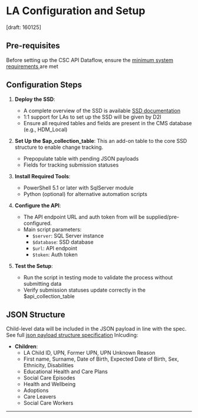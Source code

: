 # LA Configuration and Setup
[draft: 160125]

## Pre-requisites
Before setting up the CSC API Dataflow, ensure the [minimum system requirements ](system_requirements.md) are met 


## Configuration Steps
1. **Deploy the SSD**:
   - A complete overview of the SSD is available [SSD documentation](https://data-to-insight.github.io/ssd-data-model)
   - 1:1 support for LAs to set up the SSD will be given by D2I
   - Ensure all required tables and fields are present in the CMS database (e.g., HDM_Local)

2. **Set Up the $ap_collection_table**:
   This an add-on table to the core SSD structure to enable change tracking.
   - Prepopulate table with pending JSON payloads
   - Fields for tracking submission statuses

3. **Install Required Tools**:
   - PowerShell 5.1 or later with SqlServer module
   - Python (optional) for alternative automation scripts

4. **Configure the API**:
   - The API endpoint URL and auth token from will be supplied/pre-configured.
   - Main script parameters:
     - `$server`: SQL Server instance
     - `$database`: SSD database
     - `$url`: API endpoint
     - `$token`: Auth token

5. **Test the Setup**:
   - Run the script in testing mode to validate the process without submitting data
   - Verify submission statuses update correctly in the $api_collection_table

## JSON Structure
Child-level data will be included in the JSON payload in line with the spec. 
See full [json payload structure specification](payload_structure.md)
Inlcuding:
- **Children**:
  - LA Child ID, UPN, Former UPN, UPN Unknown Reason
  - First name, Surname, Date of Birth, Expected Date of Birth, Sex, Ethnicity, Disabilities
  - Educational Health and Care Plans
  - Social Care Episodes
  - Health and Wellbeing
  - Adoptions
  - Care Leavers
  - Social Care Workers




---

